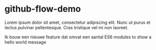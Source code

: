 # github-flow-demo

Lorem ipsum dolor sit amet, consectetur adipiscing elit. Nunc ut purus et lectus pulvinar pellentesque. Cras tristique vel mi non laoreet. 

Ik bouw een nieuwe feature dat omvat een aantal ES6 modules to show a hello world message
